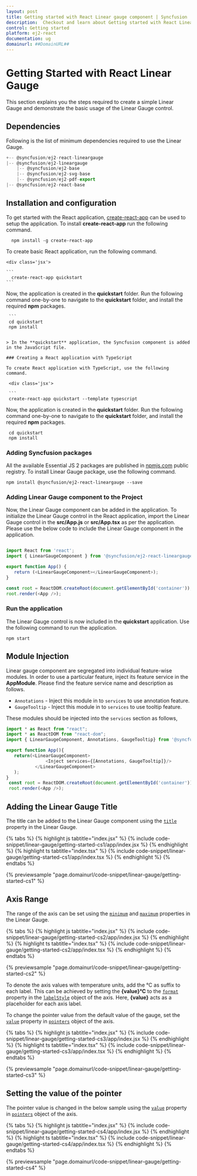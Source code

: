 ```yaml
---
layout: post
title: Getting started with React Linear gauge component | Syncfusion
description:  Checkout and learn about Getting started with React Linear gauge component of Syncfusion Essential JS 2 and more details.
control: Getting started 
platform: ej2-react
documentation: ug
domainurl: ##DomainURL##
---
```


# Getting Started with React Linear Gauge

<!-- markdownlint-disable MD013 -->

This section explains you the steps required to create a simple Linear Gauge and demonstrate the basic usage of the Linear Gauge control.

## Dependencies

Following is the list of minimum dependencies required to use the Linear Gauge.

```javascript
+-- @syncfusion/ej2-react-lineargauge
|-- @syncfusion/ej2-lineargauge
    |-- @syncfusion/ej2-base
    |-- @syncfusion/ej2-svg-base
    |-- @syncfusion/ej2-pdf-export
|-- @syncfusion/ej2-react-base
```

## Installation and configuration

To get started with the React application, [create-react-app](https://github.com/facebookincubator/create-react-app) can be used to setup the application. To install **create-react-app** run the following command.

   ```
     npm install -g create-react-app
   ```

To create basic React application, run the following command.

    <div class='jsx'>

    ```
      create-react-app quickstart
    ```
   </div>

Now, the application is created in the **quickstart** folder. Run the following command one-by-one to navigate to the **quickstart** folder, and install the required **npm** packages.

     ```
     cd quickstart
     npm install
   ```

> In the **quickstart** application, the Syncfusion component is added in the JavaScript file.

### Creating a React application with TypeScript

To create React application with TypeScript, use the following command.

    <div class='jsx'>

    ```
    create-react-app quickstart --template typescript
   ```
   </div>

Now, the application is created in the **quickstart** folder. Run the following command one-by-one to navigate to the **quickstart** folder, and install the required **npm**  packages.

  ```
   cd quickstart
   npm install
  ```

### Adding Syncfusion packages

All the available Essential JS 2 packages are published in [npmjs.com](https://www.npmjs.com/~syncfusionorg) public registry. To install Linear Gauge package, use the following command.

```
npm install @syncfusion/ej2-react-lineargauge --save
```

### Adding Linear Gauge component to the Project

Now, the Linear Gauge component can be added in the application. To initialize the Linear Gauge control in the React application, import the Linear Gauge control in the **src/App.js** or **src/App.tsx** as per the application. Please use the below code to include the Linear Gauge component in the application.



```ts

import React from 'react';
import { LinearGaugeComponent } from '@syncfusion/ej2-react-lineargauge';

export function App() {
   return (<LinearGaugeComponent></LinearGaugeComponent>);
}

const root = ReactDOM.createRoot(document.getElementById('container'));
root.render(<App />);

```

### Run the application

The Linear Gauge control is now included in the **quickstart** application. Use the following command to run the application.

```
npm start
```

## Module Injection

Linear gauge component are segregated into individual feature-wise modules. In order to use a particular feature,
inject its feature service in the **AppModule**. Please find the feature service name and description as follows.

* `Annotations` - Inject this module in to `services` to use annotation feature.
* `GaugeTooltip` - Inject this module in to `services` to use tooltip feature.

These modules should be injected into the `services` section as follows,



 ```ts
 import * as React from "react";
 import * as ReactDOM from "react-dom";
 import { LinearGaugeComponent, Annotations, GaugeTooltip} from '@syncfusion/ ej2-react-lineargauge';

 export function App(){
    return(<LinearGaugeComponent>
                <Inject services={[Annotations, GaugeTooltip]}/>
            </LinearGaugeComponent>
    );
 }
  const root = ReactDOM.createRoot(document.getElementById('container'));
  root.render(<App />);

 ```

## Adding the Linear Gauge Title

The title can be added to the Linear Gauge component using the [`title`](https://ej2.syncfusion.com/react/documentation/api/linear-gauge/linearGaugeModel#title-string) property in the Linear Gauge.

{% tabs %}
{% highlight js tabtitle="index.jsx" %}
{% include code-snippet/linear-gauge/getting-started-cs1/app/index.jsx %}
{% endhighlight %}
{% highlight ts tabtitle="index.tsx" %}
{% include code-snippet/linear-gauge/getting-started-cs1/app/index.tsx %}
{% endhighlight %}
{% endtabs %}

 {% previewsample "page.domainurl/code-snippet/linear-gauge/getting-started-cs1" %}

## Axis Range

The range of the axis can be set using the [`minimum`](https://ej2.syncfusion.com/react/documentation/api/linear-gauge/axis#minimum-number) and [`maximum`](https://ej2.syncfusion.com/react/documentation/api/linear-gauge/axis#maximum-number) properties in the Linear Gauge.

{% tabs %}
{% highlight js tabtitle="index.jsx" %}
{% include code-snippet/linear-gauge/getting-started-cs2/app/index.jsx %}
{% endhighlight %}
{% highlight ts tabtitle="index.tsx" %}
{% include code-snippet/linear-gauge/getting-started-cs2/app/index.tsx %}
{% endhighlight %}
{% endtabs %}

 {% previewsample "page.domainurl/code-snippet/linear-gauge/getting-started-cs2" %}

To denote the axis values with temperature units, add the °C as suffix to each label. This can be achieved by setting the **{value}°C** to the [`format`](https://ej2.syncfusion.com/react/documentation/api/linear-gauge/labelModel/#format-string) property in the [`labelStyle`](https://ej2.syncfusion.com/react/documentation/api/linear-gauge/axis#labelstyle-labelmodel) object of the axis. Here, **{value}** acts as a placeholder for each axis label.

To change the pointer value from the default value of the gauge, set the [`value`](https://ej2.syncfusion.com/react/documentation/api/linear-gauge/pointer/#value-number) property in [`pointers`](https://ej2.syncfusion.com/react/documentation/api/linear-gauge/pointerModel/) object of the axis.

{% tabs %}
{% highlight js tabtitle="index.jsx" %}
{% include code-snippet/linear-gauge/getting-started-cs3/app/index.jsx %}
{% endhighlight %}
{% highlight ts tabtitle="index.tsx" %}
{% include code-snippet/linear-gauge/getting-started-cs3/app/index.tsx %}
{% endhighlight %}
{% endtabs %}

 {% previewsample "page.domainurl/code-snippet/linear-gauge/getting-started-cs3" %}

## Setting the value of the pointer

The pointer value is changed in the below sample using the [`value`](https://ej2.syncfusion.com/react/documentation/api/linear-gauge/pointer/#value-number) property in [`pointers`](https://ej2.syncfusion.com/react/documentation/api/linear-gauge/pointer) object of the axis.

{% tabs %}
{% highlight js tabtitle="index.jsx" %}
{% include code-snippet/linear-gauge/getting-started-cs4/app/index.jsx %}
{% endhighlight %}
{% highlight ts tabtitle="index.tsx" %}
{% include code-snippet/linear-gauge/getting-started-cs4/app/index.tsx %}
{% endhighlight %}
{% endtabs %}

 {% previewsample "page.domainurl/code-snippet/linear-gauge/getting-started-cs4" %}
